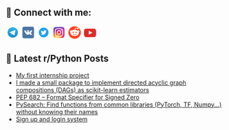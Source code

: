 ## 🔎 Connect with me:
[<img src="https://github.com/bullbesh/bullbesh/blob/main/images/Telegram.png" width="32" height="32" />](https://t.me/bullbesh)
[<img src="https://github.com/bullbesh/bullbesh/blob/main/images/VK.png" width="32" height="32" />](https://vk.com/bullbesh)
[<img src="https://github.com/bullbesh/bullbesh/blob/main/images/Twitter.png" width="32" height="32" />](https://twitter.com/bullbesh1)
[<img src="https://github.com/bullbesh/bullbesh/blob/main/images/Instagram.png" width="32" height="32" />](https://www.instagram.com/bullbesh)
[<img src="https://github.com/bullbesh/bullbesh/blob/main/images/Reddit.png" width="32" height="32" />](https://www.reddit.com/user/bullbesh)
[<img src="https://github.com/bullbesh/bullbesh/blob/main/images/YouTube.png" width="32" height="32" />](https://www.youtube.com/channel/UCtfjRs6uzgq5mfm8S06WTcg)

## 📕 Latest r/Python Posts
<!-- BLOG-POST-LIST:START -->
- [My first internship project](https://www.reddit.com/r/Python/comments/wj7g7k/my_first_internship_project/)
- [I made a small package to implement directed acyclic graph compositions &lpar;DAGs&rpar; as scikit-learn estimators](https://www.reddit.com/r/Python/comments/wj5hez/i_made_a_small_package_to_implement_directed/)
- [PEP 682 – Format Specifier for Signed Zero](https://www.reddit.com/r/Python/comments/wj59u4/pep_682_format_specifier_for_signed_zero/)
- [PySearch: Find functions from common libraries &lpar;PyTorch, TF, Numpy...&rpar; without knowing their names](https://www.reddit.com/r/Python/comments/wj4t9p/pysearch_find_functions_from_common_libraries/)
- [Sign up and login system](https://www.reddit.com/r/Python/comments/wj3ve1/sign_up_and_login_system/)
<!-- BLOG-POST-LIST:END -->

